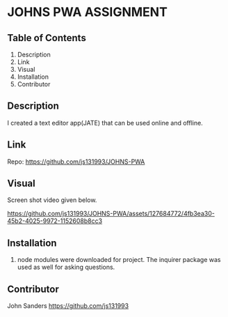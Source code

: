 # JOHNS PWA ASSIGNMENT


## Table of Contents
1. Description
2. Link
3. Visual
4. Installation
5. Contributor

## Description
I created a text editor app(JATE) that can be used online and offline.   

## Link
Repo: https://github.com/js131993/JOHNS-PWA

## Visual
Screen shot video given below.


https://github.com/js131993/JOHNS-PWA/assets/127684772/4fb3ea30-45b2-4025-9972-1152608b8cc3





## Installation
1. node modules were downloaded for project. The inquirer package was used as well for asking questions.

## Contributor
John Sanders
https://github.com/js131993
